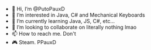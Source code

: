 - 👋 Hi, I’m @PutoPauxD
- 👀 I’m interested in Java, C# and Mechanical Keyboards
- 🌱 I’m currently learning Java, JS, C#, etc...
- 💞️ I’m looking to collaborate on literally nothing lmao
- 📫 How to reach me. Don't
- 🎮 Steam. PPauxD

<!---
PutoPauxD/PutoPauxD is a ✨ special ✨ repository because its `README.md` (this file) appears on your GitHub profile.
You can click the Preview link to take a look at your changes.
--->
